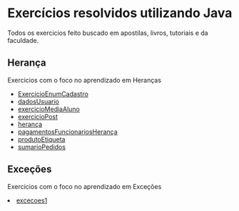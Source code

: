 <h1>Exercícios resolvidos utilizando Java</h1>
<p>Todos os exercicios feito buscado em apostilas, livros, tutoriais e da faculdade. <br> </p>

<h2>Herança</h2>
<p>Exercicios com o foco no aprendizado em Heranças</p>
<ul>
<a href="https://github.com/cadu8/exerciciosEmJava/tree/main/exerciciosJava/ExercicioEnumCadastro"> <li>ExercicioEnumCadastro</li> </a>
<a href="https://github.com/cadu8/exerciciosEmJava/tree/main/exerciciosJava/dadosUsuario"> <li>dadosUsuario</li> </a>
<a href="https://github.com/cadu8/exerciciosEmJava/tree/main/exerciciosJava/exercicioMediaAluno"> <li>exercicioMediaAluno</li> </a>
<a href="https://github.com/cadu8/exerciciosEmJava/tree/main/exerciciosJava/exercicioPost"> <li>exercicioPost</li> </a>
<a href="https://github.com/cadu8/exerciciosEmJava/tree/main/exerciciosJava/herança"> <li>herança</li> </a>
<a href="https://github.com/cadu8/exerciciosEmJava/tree/main/exerciciosJava/pagamentosFuncionariosHerança"> <li>pagamentosFuncionariosHerança</li> </a>
<a href="https://github.com/cadu8/exerciciosEmJava/tree/main/exerciciosJava/produtoEtiqueta"> <li>produtoEtiqueta</li> </a>
<a href="https://github.com/cadu8/exerciciosEmJava/tree/main/exerciciosJava/sumarioPedidos"> <li>sumarioPedidos</li> </a>
</ul>
<h2>Exceções</h2>
<p>Exercicios com o foco no aprendizado em Exceções</p>
<a href="https://github.com/cadu8/exerciciosEmJava/tree/main/exerciciosJava/excecoes1"> <li>excecoes1</li> </a>

